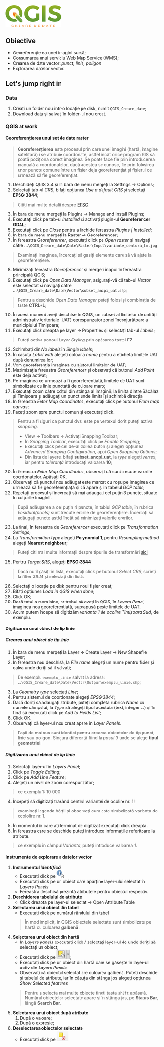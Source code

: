 ![QGIS_creare_de_date](https://github.com/iungurianu/qgis-pe-intelesul-tuturor/blob/master/03_QGIS_Creare_de_date/Resurse/Img/qgis_creare_de_date_github_logo.png)

## Obiective
* Georeferențierea unei imagini sursă;
* Consumarea unui serviciu Web Map Service (WMS);
* Crearea de date vector: *punct, linie, poligon*
* Explorarea datelor vector.

## Let's jump right in

### Data
1. Creați un folder nou într-o locație pe disk, numit `QGIS_Creare_date`;
2. Download data și salvați în folder-ul nou creat.

### QGIS at work
#### Georeferențierea unui set de date raster

> **Georeferențierea** este procesul prin care unei imagini (hartă, imagine satelitară) i se atribuie coordonate, astfel încât orice program GIS să poată poziționa corect imaginea.
> Se poate face fie prin introducerea manuală a coordonatelor, dacă acestea se cunosc, fie prin folosirea unor puncte comune între un fișier deja georeferențiat și fișierul ce urmează să fie georeferențiat.

1. Deschideți QGIS 3.4 și în bara de menu mergeți la Settings -> Options;
2. Selectați tab-ul *CRS*, bifați opțiunea *Use a default CRS* și selectați **EPSG:3844**;
> Citiți mai multe detalii despre [EPSG](http://www.epsg.org/)
3. În bara de menu mergeți la Plugins -> Manage and Install Plugins;
4. Executați click pe tab-ul *Installed* și activați plugin-ul **Georeferencer GDAL**;
5. Executați click pe *Close* pentru a închide fereastra *Plugins | Installed*;
6. În bara de menu mergeți la Raster -> Georeferencer;
7. În fereastra *Georeferencer*, executați click pe *Open raster* și navigați către ...`\QGIS_Creare_date\Date\Raster\Input\variante_centura_tm.jpg`
> Examinați imaginea, încercați să gasiți elemente care să vă ajute la georeferențiere.
8. Minimizați fereastra *Georeferencer* și mergeți înapoi în fereastra principală QGIS;
9. Executați click pe *Open Data Manager*, asigurați-vă că tab-ul *Vector* este selectat și navigați către ...`\QGIS_Creare_date\Date\Vector\subset_ancpi_uat.shp`;
> Pentru a deschide *Open Data Manager* puteți folosi și combinația de taste **CTRL+L**;
10. În acest moment aveți deschise in QGIS, un subset al limitelor de unități administrativ teritoriale (UAT) corespunzator zonei înconjurătoare a municipiului Timișoara;
11. Executați click dreapta pe layer -> Properties și selectați tab-ul *Labels*;
> Puteți activa panoul *Layer Styling* prin apăsarea tastei **F7**
12. Schimbați din *No labels* în *Single labels*;
13. În casuța *Label with* alegeți coloana *name* pentru a eticheta limitele UAT după denumirea lor;
14. Vom georeferenția imaginea cu ajutorul limitelor de UAT;
15. Maximizația fereastra *Georeferencer* și observați că butonul *Add Point* este deja activat;
16. Pe imaginea ce urmează a fi georeferențiată, limitele de UAT sunt simbolizate cu linie punctată de culoare maro;
17. Executați zoom către colțul din stânga al imaginii, la limita dintre Săcălaz și Timișoara și adăugați un punct unde limita își schimbă direcția;
18. În fereastra *Enter Map Coordinates*, executați click pe butonul *From map canvas*;
19. Faceți zoom spre punctul comun și executați click.
> Pentru a fi siguri ca punctul dvs. este pe vertexul dorit puteți activa *snapping*.
> * View -> Toolbars -> Activați Snapping Toolbar;
> * În *Snapping Toolbar*, executați click pe *Enable Snapping*;
> * Executați click pe cel de-al doilea buton și alegeți opțiunea *Advanced Snapping Configuration*, apoi *Open Snapping Options*;
> * Din lista de layere, bifați **subset_ancpi_uat**, la *type* alegeți *vertex*, iar pentru *toleranță* introduceți valoarea **10**;
20. În fereastra *Enter Map Coordinates*, observați că sunt trecute valorile coordonatelor. Apăsați OK.
21. Observați că punctul nou adăugat este marcat cu roșu pe imaginea ce urmează să fie georeferențiață și că apare și în tabelul *GCP table*;
22. Repetați procesul și încercați să mai adaugați cel puțin 3 puncte, situate în colțurile imaginii.
> După adăugarea a cel puțin 4 puncte, în tablul *GCP table*, în rubrica *Residual(pixels)* sunt trecute erorile de georeferențiere. Încercați să adăugați puncte astfel încât să minimizați valorile erorilor.
23. La final, în fereastra de *Georeferencer* executați click pe *Transformation Settings*;
24. La *Transformation type* alegeți **Polynomial 1**, pentru *Resampling method* alegeți **Nearest neighbour**;
> Puteți citi mai multe informații despre tipurile de transformări [aici](https://docs.qgis.org/testing/en/docs/user_manual/plugins/plugins_georeferencer.html#available-transformation-algorithms)
25. Pentru *Target SRS*, alegeți **EPSG:3844**
> Dacă nu îl găsiți în listă, executați click pe butonul *Select CRS*, scrieți la filter *3844* și selectați din listă.
26. Selectați o locație pe disk pentru noul fișier creat;
27. Bifați opțiunea *Load in QGIS when done*;
28. Click OK;
29. Dacă totul a mers bine, ar trebui să aveți în QGIS, în *Layers Panel*, imaginea nou georeferențiată, suprapusă peste limitele de UAT.
30. Acum putem începe să digitizăm *varianta 1 de ocolire Timișoara Sud*, de exemplu.

#### Digitizarea unui obiect de tip **linie**
##### Crearea unui obiect de tip linie

1. În bara de menu mergeți la Layer -> Create Layer -> New Shapefile Layer;
2. În fereastra nou deschisă, la *File name* alegeți un nume pentru fișier și calea unde doriți să il salvați;
> De exemplu `exemplu_linie` salvat la adresa: ...`\QGIS_Creare_date\Date\Vector\Outpur\exemplu_linie.shp`;
3. La *Geometry type* selectați *Line*;
4. Pentru sistemul de coordonate alegeți *EPSG:3844*;
5. Dacă doriți să adaugați atribute, puteți completa rubrica *Name* cu numele câmpului, la *Type* să alegeți tipul acestuia (text, integer ...) și în final să executați click pe *Add to Fields List*;
6. Click OK.
7. Observați că layer-ul nou creat apare in *Layer Panels*.

> Pașii de mai sus sunt identici pentru crearea obiectelor de tip punct, linie sau poligon. Singura diferență fiind la *pasul 3* unde se alege **tipul geometriei**!

##### Digitizarea unui obiect de tip linie
1. Selectați layer-ul în *Layers Panel*;
2. Click pe *Toggle Editing*;
3. Click pe *Add Line Feature*;
4. Alegeți un nivel de zoom corespunzător;
> de exemplu 1: 10 000
4. Începeți să digitizați trasând centrul variantei de ocolire nr. 1!
> examinați legenda hărții și observați cum este simbolizată varianta de ocololire nr. 1.
5. În momentul în care ați terminat de digitizat executați click dreapta.
6. În fereastra care se deschide puteți introduce informațiile referitoare la atribute.
> de exemplu în câmpul *Varianta*, puteți introduce valoarea *1*.



#### Instrumente de explorare a datelor vector
1. **Instrumentul _Identifică_**
    * Executați click pe ![identifica](https://github.com/iungurianu/qgis-pe-intelesul-tuturor/blob/master/02_QGIS_Introducere/Resurse/Img/qgis_interfata/identify.png)
    * Executați click pe un obiect care aparține layer-ului selectat în *Layers Panels*
    * Fereastra deschisă prezintă atributele pentru obiectul respectiv.
2. **Deschiderea tabelului de atribute**
    * Click dreapta pe layer-ul selectat -> Open Attribute Table
3. **Selectarea unui obiect din tabel**
    * Executați click pe numărul rândului din tabel
    > În mod implicit, in QGIS obiectele selectate sunt simbolizate pe hartă cu culoarea **galbenă**.
4. **Selectarea unui obiect din hartă**
    * În *Layers panels* executați click / selectați layer-ul de unde doriți să selectați un obiect;
    * Executați click pe ![](https://github.com/iungurianu/qgis-pe-intelesul-tuturor/blob/master/02_QGIS_Introducere/Resurse/Img/qgis_interfata/select.png);
    * Executați click pe un obiect din hartă care se găsește în layer-ul activ din *Layers Panels*
    * Observați că obiectul selectat are culoarea galbenă. Puteți deschide și tabelul de atribute, iar în căsuța din stânga jos alegeți opțiunea *Show Selected features*
    > Pentru a selecta mai multe obiecte țineți tasta `shift` apăsată.
    > Numărul obiectelor selectate apare și în stânga jos, pe **Status Bar**, lângă **Search Bar**.
5. **Selectarea unui obiect după atribute**
     1. După o valoare;
     2. După o expresie;
6. **Deselectarea obiectelor selectate**
    * Executați click pe ![deselectare](https://github.com/iungurianu/qgis-pe-intelesul-tuturor/blob/master/02_QGIS_Introducere/Resurse/Img/qgis_interfata/deselect.png)
